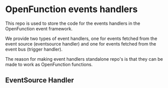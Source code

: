 # OpenFunction events handlers

This repo is used to store the code for the events handlers in the OpenFunction event framework.

We provide two types of event handlers, one for events fetched from the event source (eventsource handler) and one for events fetched from the event bus (trigger handler).

The reason for making event handlers standalone repo's is that they can be made to work as OpenFunction functions.

## EventSource Handler

